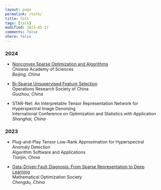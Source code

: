 ```yaml
---
layout: page
permalink: /talk/
title: Talk
tags: [talk]
modified: 2023-05-17 
comments: false
share: false
---
```





### 2024

* <a href="../talk/2024-CAS.pdf" class="textlink" target="_blank"> Nonconvex Sparse Optimization and Algorithms</a> <br>
Chinese Academy of Sciences <br>
<i>Beijing, China</i><br>

* <a href="../talk/2024-ORSC.pdf" class="textlink" target="_blank"> Bi-Sparse Unsupervised Feature Selection </a> <br>
Operations Research Society of China<br>
<i>Guizhou, China</i><br>

* STAR-Net: An Interpretable Tensor Representation Network for Hyperspectral Image Denoising <br>
International Conference on Optimization and Statistics with Application <br>
<i>Shanghai, China</i><br>



### 2023

* Plug-and-Play Tensor Low-Rank Approximation for Hyperspectral Anomaly Detection <br>
Algorithm Software and Applications <br>
<i>Tianjin, China</i><br>


* <a href="../talk/2023-MOS.pdf" class="textlink" target="_blank"> Data-Driven Fault Diagnosis: From Sparse Representation to Deep Learning </a> <br>
Mathematical Optimization Society <br>
<i>Chengdu, China</i><br>

